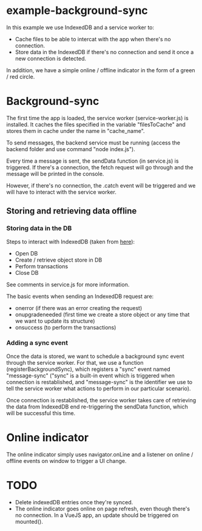 # example-background-sync

In this example we use IndexedDB and a service worker to:
- Cache files to be able to intercat with the app when there's no connection.
- Store data in the IndexedDB if there's no connection and send it once a new connection is detected.

In addition, we have a simple online / offline indicator in the form of a green / red circle.

# Background-sync

The first time the app is loaded, the service worker (service-worker.js) is installed. It caches the files specified in the variable "filesToCache" and stores them in cache under the name in "cache_name".

To send messages, the backend service must be running (access the backend folder and use command "node index.js").

Every time a message is sent, the sendData function (in service.js) is triggered. If there's a connection, the fetch request will go through and the message will be printed in the console.

However, if there's no connection, the .catch event will be triggered and we will have to interact with the service worker.

## Storing and retrieving data offline
### Storing data in the DB

Steps to interact with IndexedDB (taken from [here](https://www.youtube.com/watch?v=g4U5WRzHitM)):
- Open DB
- Create / retrieve object store in DB
- Perform transactions
- Close DB

See comments in service.js for more information.

The basic events when sending an IndexedDB request are:
- onerror (if there was an error creating the request)
- onupgradeneeded (first time we create a store object or any time that we want to update its structure)
- onsuccess (to perform the transactions)

### Adding a sync event

Once the data is stored, we want to schedule a background sync event through the service worker. For that, we use a function (registerBackgroundSync), which registers a "sync" event named "message-sync" ("sync" is a built-in event which is triggered when connection is restablished, and "message-sync" is the identifier we use to tell the service worker what actions to perform in our particular scenario).

Once connection is restablished, the service worker takes care of retrieving the data from IndexedDB end re-triggering the sendData function, which will be successful this time.

# Online indicator

The online indicator simply uses navigator.onLine and a listener on online / offline events on window to trigger a UI change.

# TODO

- Delete indexedDB entries once they're synced.
- The online indicator goes online on page refresh, even though there's no connection. In a VueJS app, an update should be triggered on mounted().